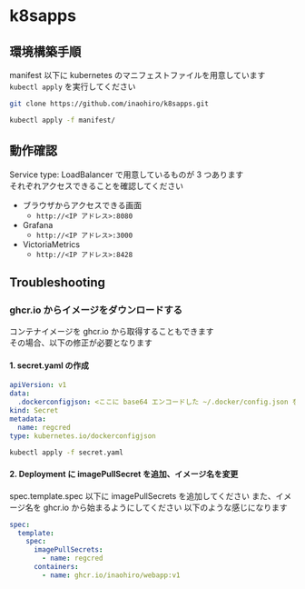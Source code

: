 # k8sapps

## 環境構築手順

manifest 以下に kubernetes のマニフェストファイルを用意しています  
`kubectl apply` を実行してください

```sh
git clone https://github.com/inaohiro/k8sapps.git

kubectl apply -f manifest/
```

## 動作確認

Service type: LoadBalancer で用意しているものが 3 つあります  
それぞれアクセスできることを確認してください

- ブラウザからアクセスできる画面
  - `http://<IP アドレス>:8080`
- Grafana
  - `http://<IP アドレス>:3000`
- VictoriaMetrics
  - `http://<IP アドレス>:8428`

## Troubleshooting

### ghcr.io からイメージをダウンロードする

コンテナイメージを ghcr.io から取得することもできます  
その場合、以下の修正が必要となります

#### 1. secret.yaml の作成

```yaml
apiVersion: v1
data:
  .dockerconfigjson: <ここに base64 エンコードした ~/.docker/config.json を貼る>
kind: Secret
metadata:
  name: regcred
type: kubernetes.io/dockerconfigjson
```

```sh
kubectl apply -f secret.yaml
```

#### 2. Deployment に imagePullSecret を追加、イメージ名を変更

spec.template.spec 以下に imagePullSecrets を追加してください
また、イメージ名を ghcr.io から始まるようにしてください
以下のような感じになります

```yaml
spec:
  template:
    spec:
      imagePullSecrets:
        - name: regcred
      containers:
        - name: ghcr.io/inaohiro/webapp:v1
```

